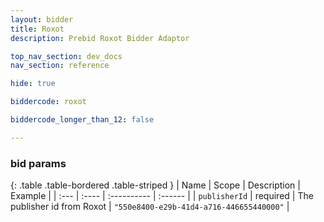 ```yaml
---
layout: bidder
title: Roxot
description: Prebid Roxot Bidder Adaptor

top_nav_section: dev_docs
nav_section: reference

hide: true

biddercode: roxot

biddercode_longer_than_12: false

---
```




### bid params

{: .table .table-bordered .table-striped }
| Name | Scope | Description | Example |
| :--- | :---- | :---------- | :------ |
| `publisherId` | required | The publisher id from Roxot | `"550e8400-e29b-41d4-a716-446655440000"` |
